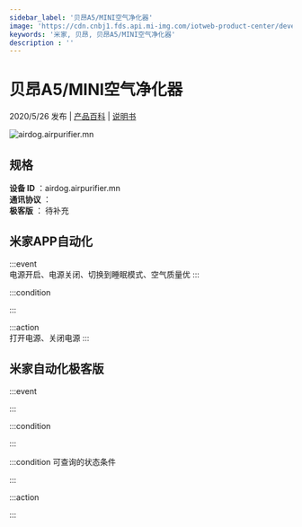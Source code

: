 ```yaml
---
sidebar_label: '贝昂A5/MINI空气净化器'
image: 'https://cdn.cnbj1.fds.api.mi-img.com/iotweb-product-center/developer_1659671227519iCfUs0EA.png?GalaxyAccessKeyId=AKVGLQWBOVIRQ3XLEW&Expires=9223372036854775807&Signature=4pHFv7qdRUSuicgCubaeTeDQrJo='
keywords: '米家, 贝昂, 贝昂A5/MINI空气净化器'
description : ''
---
```

# 贝昂A5/MINI空气净化器

2020/5/26 发布 | [产品百科](https://home.mi.com/webapp/content/baike/product/index.html?model=airdog.airpurifier.mn/) | [说明书](https://home.mi.com/views/introduction.html?model=airdog.airpurifier.mn&region=cn)

![airdog.airpurifier.mn](https://cdn.cnbj1.fds.api.mi-img.com/iotweb-product-center/developer_1659671227519iCfUs0EA.png?GalaxyAccessKeyId=AKVGLQWBOVIRQ3XLEW&Expires=9223372036854775807&Signature=4pHFv7qdRUSuicgCubaeTeDQrJo=)

## 规格  
> 
**设备 ID** ：airdog.airpurifier.mn  
**通讯协议** ：  
**极客版**  ： 待补充 


## 米家APP自动化  

:::event  
电源开启、电源关闭、切换到睡眠模式、空气质量优
:::

:::condition  

:::

:::action   
打开电源、关闭电源
:::

## 米家自动化极客版  

:::event  

:::

:::condition  

:::

:::condition 可查询的状态条件  

:::

:::action  

:::

        
